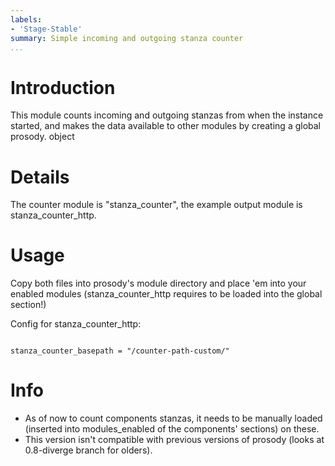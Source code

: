 ```yaml
---
labels:
- 'Stage-Stable'
summary: Simple incoming and outgoing stanza counter
...
```


Introduction
============

This module counts incoming and outgoing stanzas from when the instance
started, and makes the data available to other modules by creating a
global prosody. object

Details
=======

The counter module is "stanza\_counter", the example output module is
stanza\_counter\_http.

Usage
=====

Copy both files into prosody's module directory and place 'em into your
enabled modules (stanza\_counter\_http requires to be loaded into the
global section!)

Config for stanza\_counter\_http:

``` {.lua}

stanza_counter_basepath = "/counter-path-custom/"
```

Info
====

-   As of now to count components stanzas, it needs to be manually
    loaded (inserted into modules\_enabled of the components' sections)
    on these.
-   This version isn't compatible with previous versions of prosody
    (looks at 0.8-diverge branch for olders).
